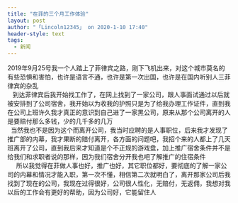 ```yaml
---
title: "在菲的三个月工作体验"
layout: post
author: "「Lincoln12345」 on 2020-1-10 17:40"
header-style: text
tags:
  - 新闻
---
```


<head></head>
<body>
  2019年9月25号我一个人踏上了菲律宾之路，刚下飞机出来，对这个城市莫名的有些恐惧和害怕，也许是语言不通，也许是第一次出国，也许是在国内听别人三菲律宾的杂乱
 <br> &nbsp; &nbsp;到达菲律宾后我开始找工作了，在网上找到了一家公司，跟人事面试通过以后就被安排到了公司宿舍，我开始以为收我的护照只是为了给我办理工作证件，直到我在公司上班许久我才真正的意识到自己进了一家黑公司，原来从那个公司离开的人是要赔付那么多钱，少的几千多的几万
 <br> &nbsp;&nbsp;当然我也不是因为这个而离开公司，我当时应聘的是人事职位，后来我才发现了推广部的内幕，我才果断的赔付离开，各方面的问题吧，我招个来的人都上了几天班离开了公司，直到我后来才知道是个不正规的游戏盘，加上推广宿舍条件并不是给我们和求职者说的那样，因为我们宿舍分开我也吧了解推广的住宿条件
 <br> &nbsp; &nbsp;&nbsp;&nbsp;所以我觉得在菲做人事也好，推广也好，其它职位都好，要彻底的了解一家公司的内幕和情况才能入职，第一次不懂，相信第二次就明白了，离开那家公司后我找到了现在的公司，我现在过得很好，公司很人性化，无赔付，无返佣，我想对我以后的工作会有更好的帮助，因为公司好，它能留住人
 <br>
</body>


